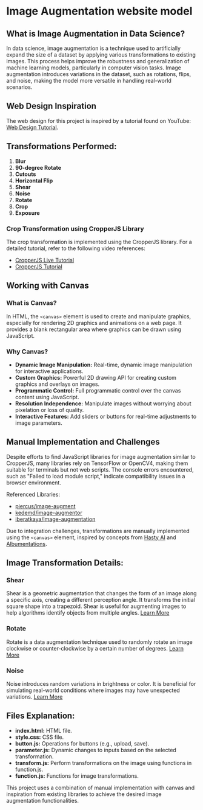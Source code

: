 # Image Augmentation website model

## What is Image Augmentation in Data Science?

In data science, image augmentation is a technique used to artificially expand the size of a dataset by applying various transformations to existing images. This process helps improve the robustness and generalization of machine learning models, particularly in computer vision tasks. Image augmentation introduces variations in the dataset, such as rotations, flips, and noise, making the model more versatile in handling real-world scenarios.

## Web Design Inspiration

The web design for this project is inspired by a tutorial found on YouTube: [Web Design Tutorial](https://youtu.be/YqUUvBpCtfA?feature=shared).

## Transformations Performed:

1. **Blur**
2. **90-degree Rotate**
3. **Cutouts**
4. **Horizontal Flip**
5. **Shear**
6. **Noise**
7. **Rotate**
8. **Crop**
9. **Exposure**

### Crop Transformation using CropperJS Library

The crop transformation is implemented using the CropperJS library. For a detailed tutorial, refer to the following video references:

- [CropperJS Live Tutorial](https://www.youtube.com/live/MttSRUarA6g?feature=shared)
- [CropperJS Tutorial](https://youtu.be/lbktWEPWRek?feature=shared)

## Working with Canvas

### What is Canvas?

In HTML, the `<canvas>` element is used to create and manipulate graphics, especially for rendering 2D graphics and animations on a web page. It provides a blank rectangular area where graphics can be drawn using JavaScript.

### Why Canvas?

- **Dynamic Image Manipulation:** Real-time, dynamic image manipulation for interactive applications.
- **Custom Graphics:** Powerful 2D drawing API for creating custom graphics and overlays on images.
- **Programmatic Control:** Full programmatic control over the canvas content using JavaScript.
- **Resolution Independence:** Manipulate images without worrying about pixelation or loss of quality.
- **Interactive Features:** Add sliders or buttons for real-time adjustments to image parameters.

## Manual Implementation and Challenges

Despite efforts to find JavaScript libraries for image augmentation similar to CropperJS, many libraries rely on TensorFlow or OpenCV4, making them suitable for terminals but not web scripts. The console errors encountered, such as "Failed to load module script," indicate compatibility issues in a browser environment.

Referenced Libraries:
- [piercus/image-augment](https://github.com/piercus/image-augment)
- [kedemd/image-augmentor](https://github.com/kedemd/image-augmentor)
- [iberatkaya/image-augmentation](https://github.com/iberatkaya/image-augmentation)

Due to integration challenges, transformations are manually implemented using the `<canvas>` element, inspired by concepts from [Hasty AI](https://hasty.ai/docs/mp-wiki/augmentations/overview-of-augmentations-in-ml) and [Albumentations](https://albumentations.ai/).

## Image Transformation Details:

### Shear

Shear is a geometric augmentation that changes the form of an image along a specific axis, creating a different perception angle. It transforms the initial square shape into a trapezoid. Shear is useful for augmenting images to help algorithms identify objects from multiple angles. [Learn More](https://hasty.ai/docs/mp-wiki/augmentations/shear)

### Rotate

Rotate is a data augmentation technique used to randomly rotate an image clockwise or counter-clockwise by a certain number of degrees. [Learn More](https://hasty.ai/docs/mp-wiki/augmentations/rotate)

### Noise

Noise introduces random variations in brightness or color. It is beneficial for simulating real-world conditions where images may have unexpected variations. [Learn More](https://hasty.ai/docs/mp-wiki/augmentations/gaussian-noise)

## Files Explanation:

- **index.html:** HTML file.
- **style.css:** CSS file.
- **button.js:** Operations for buttons (e.g., upload, save).
- **parameter.js:** Dynamic changes to inputs based on the selected transformation.
- **transform.js:** Perform transformations on the image using functions in function.js.
- **function.js:** Functions for image transformations.

This project uses a combination of manual implementation with canvas and inspiration from existing libraries to achieve the desired image augmentation functionalities.
